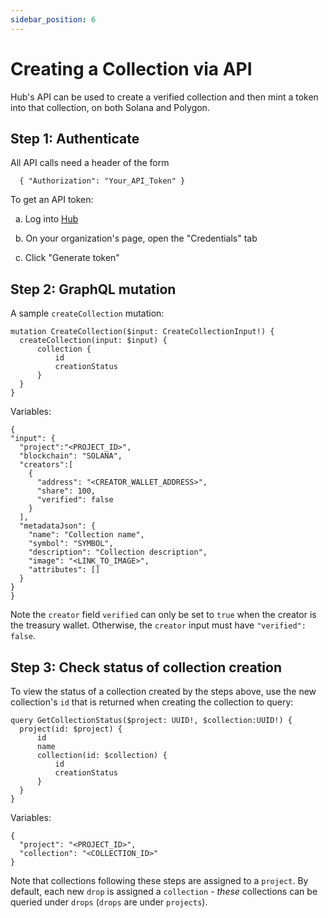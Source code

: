 ```yaml
---
sidebar_position: 6
---
```


Creating a Collection via API
============

Hub's API can be used to create a verified collection and then mint a token into that collection, on both Solana and Polygon.

## Step 1: Authenticate

All API calls need a header of the form
```
  { "Authorization": "Your_API_Token" }
```

To get an API token:
    
  &nbsp; a. Log into [Hub](https://hub.holaplex.com/)

  &nbsp; b. On your organization's page, open the "Credentials" tab

  &nbsp; c. Click "Generate token"

  ## Step 2: GraphQL mutation

  A sample `createCollection` mutation:
  ```
  mutation CreateCollection($input: CreateCollectionInput!) {
    createCollection(input: $input) {
        collection {
            id
            creationStatus
        }
    }
  }	
  ```
  Variables:
  ```
  {
  "input": {
    "project":"<PROJECT_ID>",
    "blockchain": "SOLANA",
    "creators":[
      {
        "address": "<CREATOR_WALLET_ADDRESS>",
        "share": 100,
        "verified": false
      }
    ],
    "metadataJson": {
      "name": "Collection name",
      "symbol": "SYMBOL",
      "description": "Collection description",
      "image": "<LINK_TO_IMAGE>",
      "attributes": []
    }
  }
}
  ```

  Note the `creator` field `verified` can only be set to `true` when the creator is the treasury wallet. Otherwise, the `creator` input must have `"verified": false`.

  ## Step 3: Check status of collection creation
  
  To view the status of a collection created by the steps above, use the new collection's `id` that is returned when creating the collection to query:
  ```
  query GetCollectionStatus($project: UUID!, $collection:UUID!) {
    project(id: $project) {
        id
        name
        collection(id: $collection) {
            id
            creationStatus
        }
    }
  }
  ```
  Variables:
  ```
  {
    "project": "<PROJECT_ID>",
    "collection": "<COLLECTION_ID>"
  }
  ```

  Note that collections following these steps are assigned to a `project`. By default, each new `drop` is assigned a `collection` - _these_ collections can be queried under `drops` (`drops` are under `projects`).